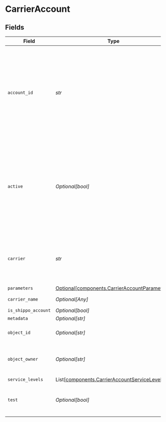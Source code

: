 # CarrierAccount


## Fields

| Field                                                                                                                                                                                                                                                                           | Type                                                                                                                                                                                                                                                                            | Required                                                                                                                                                                                                                                                                        | Description                                                                                                                                                                                                                                                                     | Example                                                                                                                                                                                                                                                                         |
| ------------------------------------------------------------------------------------------------------------------------------------------------------------------------------------------------------------------------------------------------------------------------------- | ------------------------------------------------------------------------------------------------------------------------------------------------------------------------------------------------------------------------------------------------------------------------------- | ------------------------------------------------------------------------------------------------------------------------------------------------------------------------------------------------------------------------------------------------------------------------------- | ------------------------------------------------------------------------------------------------------------------------------------------------------------------------------------------------------------------------------------------------------------------------------- | ------------------------------------------------------------------------------------------------------------------------------------------------------------------------------------------------------------------------------------------------------------------------------- |
| `account_id`                                                                                                                                                                                                                                                                    | *str*                                                                                                                                                                                                                                                                           | :heavy_check_mark:                                                                                                                                                                                                                                                              | Unique identifier of the account. Please check the <a href="https://docs.goshippo.com/docs/carriers/carrieraccounts/">carrier accounts tutorial</a> <br/>page for the `account_id` per carrier.<br> <br/>To protect account information, this field will be masked in any API response. | ****                                                                                                                                                                                                                                                                            |
| `active`                                                                                                                                                                                                                                                                        | *Optional[bool]*                                                                                                                                                                                                                                                                | :heavy_minus_sign:                                                                                                                                                                                                                                                              | Determines whether the account is active. When creating a shipment, if no `carrier_accounts` are explicitly <br/>passed Shippo will query all carrier accounts that have this field set. By default, this is set to True.                                                       |                                                                                                                                                                                                                                                                                 |
| `carrier`                                                                                                                                                                                                                                                                       | *str*                                                                                                                                                                                                                                                                           | :heavy_check_mark:                                                                                                                                                                                                                                                              | Carrier token, see <a href="#tag/Carriers">Carriers</a><br><br/>Please check the <a href="https://docs.goshippo.com/docs/carriers/carrieraccounts/">carrier accounts tutorial</a> page for all supported carriers.                                                              | usps                                                                                                                                                                                                                                                                            |
| `parameters`                                                                                                                                                                                                                                                                    | [Optional[components.CarrierAccountParameters]](../../models/components/carrieraccountparameters.md)                                                                                                                                                                            | :heavy_minus_sign:                                                                                                                                                                                                                                                              | N/A                                                                                                                                                                                                                                                                             |                                                                                                                                                                                                                                                                                 |
| `carrier_name`                                                                                                                                                                                                                                                                  | *Optional[Any]*                                                                                                                                                                                                                                                                 | :heavy_minus_sign:                                                                                                                                                                                                                                                              | Carrier name, see <a href="#tag/Carriers">Carriers</a><br>                                                                                                                                                                                                                      | USPS                                                                                                                                                                                                                                                                            |
| `is_shippo_account`                                                                                                                                                                                                                                                             | *Optional[bool]*                                                                                                                                                                                                                                                                | :heavy_minus_sign:                                                                                                                                                                                                                                                              | N/A                                                                                                                                                                                                                                                                             | false                                                                                                                                                                                                                                                                           |
| `metadata`                                                                                                                                                                                                                                                                      | *Optional[str]*                                                                                                                                                                                                                                                                 | :heavy_minus_sign:                                                                                                                                                                                                                                                              | N/A                                                                                                                                                                                                                                                                             |                                                                                                                                                                                                                                                                                 |
| `object_id`                                                                                                                                                                                                                                                                     | *Optional[str]*                                                                                                                                                                                                                                                                 | :heavy_minus_sign:                                                                                                                                                                                                                                                              | Unique identifier of the carrier account object.                                                                                                                                                                                                                                | 6aa34d5f6865448fbb1ee93636e98999                                                                                                                                                                                                                                                |
| `object_owner`                                                                                                                                                                                                                                                                  | *Optional[str]*                                                                                                                                                                                                                                                                 | :heavy_minus_sign:                                                                                                                                                                                                                                                              | Username of the user who created the carrier account object.                                                                                                                                                                                                                    | bob+22@gmail.com                                                                                                                                                                                                                                                                |
| `service_levels`                                                                                                                                                                                                                                                                | List[[components.CarrierAccountServiceLevel](../../models/components/carrieraccountservicelevel.md)]                                                                                                                                                                            | :heavy_minus_sign:                                                                                                                                                                                                                                                              | N/A                                                                                                                                                                                                                                                                             |                                                                                                                                                                                                                                                                                 |
| `test`                                                                                                                                                                                                                                                                          | *Optional[bool]*                                                                                                                                                                                                                                                                | :heavy_minus_sign:                                                                                                                                                                                                                                                              | Indicates whether the object has been created in test mode.                                                                                                                                                                                                                     | false                                                                                                                                                                                                                                                                           |